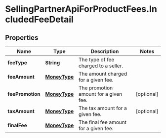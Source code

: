# SellingPartnerApiForProductFees.IncludedFeeDetail

## Properties
Name | Type | Description | Notes
------------ | ------------- | ------------- | -------------
**feeType** | **String** | The type of fee charged to a seller. | 
**feeAmount** | [**MoneyType**](MoneyType.md) | The amount charged for a given fee. | 
**feePromotion** | [**MoneyType**](MoneyType.md) | The promotion amount for a given fee. | [optional] 
**taxAmount** | [**MoneyType**](MoneyType.md) | The tax amount for a given fee. | [optional] 
**finalFee** | [**MoneyType**](MoneyType.md) | The final fee amount for a given fee. | 


